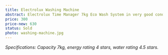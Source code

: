 ```yaml
---
title: Electrolux Washing Machine
abstract: Electrolux Time Manager 7kg Eco Wash System in very good condition.
price: 300
price-new: 630
status: Sold
photo: washing-machine.jpg
---
```

_Specifications: Capacity 7kg, energy rating 4 stars, water rating 4.5 stars._
